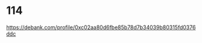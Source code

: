 # 114
https://debank.com/profile/0xc02aa80d6fbe85b78d7b34039b80315fd0376ddc

<!-- Auto-update: 2025-10-03T14:38:03.816552 -->

<!-- Auto-update: 2025-10-05T14:10:35.471040 -->

<!-- Auto-update: 2025-10-06T10:28:41.154357 -->
